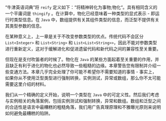 
“牛津英语词典”将 `reify` 定义如下：“将精神转化为事物;物化“。具有相同含义的一个平庸词是 `thingify` 。在计算中，物化已经意味着一种类型的显式表示 - 即运行时类型信息。在 `Java` 中，数组提供有关其组件类型的信息，而泛型不提供有关其类型参数的信息。

在某种意义上，上一章是关于不改变参数类型的优点。传统代码不会区分 `List<Integer>` 和 `List<String>` 和 `List<List<String>>`，因此不能对参数类型进行重新定义，这对于缓解进化和促进遗留代码和新代码之间的兼容性至关重要。

但现在是支付吹笛者的时候了。物化在 `Java` 的某些方面起着至关重要的作用，并且缺乏有利于进化的物化也必然导致一些粗糙的边缘。本章警告您有限制并介绍一些变通方法。本章几乎完全处理了你可能不希望你不需要知道的事情 - 事实上，如果你从不使用泛型类型进行强制转换，实例测试，异常或数组，那么你不太可能需要这里介绍的材料。

我们从一个精确的定义开始，说明一个类型在 `Java` 中的可定义性。然后我们考虑与实例相关的角落案例，包括实例测试和强制转换，异常和数组。数组和泛型之间的合适性是语言中最糟糕的粗糙角落，我们用广告真理原理和不雅曝光原则来说明如何避免最糟糕的陷阱。